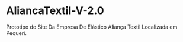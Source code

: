 # AliancaTextil-V-2.0
Prototipo do Site Da Empresa De Elástico Aliança Textil Localizada em Pequeri.
